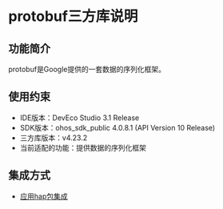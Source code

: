 # protobuf三方库说明
## 功能简介
protobuf是Google提供的一套数据的序列化框架。
## 使用约束
- IDE版本：DevEco Studio 3.1 Release
- SDK版本：ohos_sdk_public 4.0.8.1 (API Version 10 Release)
- 三方库版本：v4.23.2
- 当前适配的功能：提供数据的序列化框架

## 集成方式
+ [应用hap包集成](docs/hap_integrate.md)